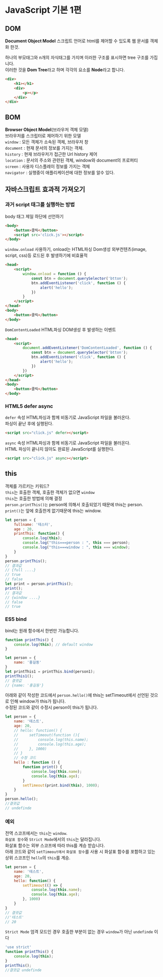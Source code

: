 # **JavaScript 기본 1편**

## **DOM**

**Document Object Model**
스크립트 언어로 html를 제어할 수 있도록 웹 문서를 객체화 한것.  

하나의 부모태그와 n개의 자식태그를 가지며 이러한 구조를 표시하면 tree 구조를 가집니다.  
이러한 것을 **Dom Tree**라고 하며 각각의 요소를 **Node**라고 합니다.  

```html
<div>
    <h1></h1>
    <div>
        <p></p>
    </div>
</div>
```

## **BOM**

**Browser Object Model**(브라우저 객체 모델)  
브라우저를 스크립터로 제어하기 위한 모델  
`window` : 모든 객체가 소속된 객체, 브라우저 창  
`document` : 현재 문서의 정보를 가지는 객체.  
`history` : 현재 브라우저가 접근한 Url history 제어  
`location` : 문서의 주소와 관련된 객체, window와 document의 프로퍼티  
`screen` : 사용자 디스플레이 정보를 가지는 객체  
`navigator` : 실행중이 애플리케이션에 대한 정보를 알수 있다.

## **자바스크립트 효과적 가져오기**

### **과거 script 태그를 실행하는 방법**

body 태그 제일 하단에 선언하기

```html
<body>
    <button>클릭</button>
    <script src='click.js'></script>
</body>
```

`window.onload` 사용하기, onload는 HTML파싱 Dom생성 외부컨텐츠(image, script, css)등 로드된 후 발생하기에 비효율적  

```html
<head>
    <script>
        window.onload = function () {
            const btn = document.querySelector('btton');
            btn.addEventListener('click', function () {
                alert('hello');
            })
        }
    </script>
</head>
<body>
    <button>클릭</button>
</body>
```

`DomContentLoaded` HTML파싱 DOM생성 후 발생하는 이벤트  

```html
<head>
    <script>
        document.addEventListener('DomContentLoaded', function () {
            const btn = document.querySelector('btton');
            btn.addEventListener('click', function () {
                alert('hello');
            })
        })
    </script>
</head>
<body>
    <button>클릭</button>
</body>
```

### **HTML5 defer async**

`defer` 속성 HTML파싱과 함께 비동기로 JavaScript 파일을 불러온다.  
파싱이 끝난 후에 실행된다.

```html
<script src="click.js" defer></script>
```

`async` 속성 HTML파싱과 함께 비동기로 JavaScript 파일을 불러온다.  
HTML 파싱이 끝나지 않아도 완료된 JavaScript를 실행한다.

```html
<script src="click.js" async></script>
```

## **this**

객체를 가르키는 키워드?  
`this`는 호출한 객체, 호출한 객체가 없으면 `window`  
`this`는 호출한 방법에 의해 결정  
`person.printThis()는` person에 의해서 호출되었기 때문에 this는 person.  
`print()`는 앞에 호출한게 없기때문에 this는 window.  

```javascript
let person = {
    fullname: '테스터',
    age : 20,
    printThis: function() {
        console.log(this);
        console.log("this===person : ", this === person);
        console.log("this===window : ", this === window);
    }
}
person.printThis();
// 결과값
// {full ....}
// true 
// false
let print = person.printThis();
print();
// 결과값
// {window ....}
// false 
// true
```

### **ES5 bind**

bind는 원래 함수에서 한번만 가능합니다.

```javascript
function printThis() {
    console.log(this); // default window
}

let person = {
    name: '홍길동'
}
let printThis1 = printThis.bind(person1);
printThis1();
// 결괏값
// {name: '홍길동'}
```

아래와 같이 작성한 코드에서 `person.hello()`에 this는 setTimeout에서 선언된 것으로 인해 window가 this가 됩니다.  
수정된 코드와 같이 수정시 person이 this가 됩니다.

```javascript
let person = {
    name: '테스트',
    age: 20,
    // hello: function() {
    //     setTimeout(function (){
    //         console.log(this.name);
    //         console.log(this.age);
    //     }, 1000)
    // }
    // 수정 코드
    hello : function () {
        function print() {
            console.log(this.name);
            console.log(this.age);
        }
        setTimeout(print.bind(this), 1000);
    }
}
person.hello();
//결괏값
// undefinde
```

### **예외**

전역 스코프에서는 `this`는 `window`.  
`화살표 함수`와 `Strict Mode`에서의 `this`는 달라집니다.  
화살표 함수는 외부 스코프에 따라 this를 계승 받습니다.  
아래 코드와 같이 `setTimeout에서` `화살표 함수`를 사용 시 화살표 함수를 포함하고 있는 상위 스코프인 `hello`의 `this`를 계승.

```javascript
let person = {
    name: '테스트',
    age: 20,
    hello: function() {
        setTimeout(() => {
            console.log(this.name);
            console.log(this.age);
        }, 1000)
    }
}
// 결괏값
//'테스트'
// 20
```

`Strict Mode` 엄격 모드인 경우 호출한 부분이 없는 경우 `window`가 아닌 `undefinde` 이다

```javascript
'use strict'
function printThis() {
    console.log(this);
}
printThis();
//결괏값 undefinde
```

